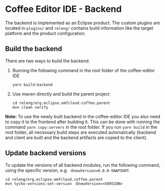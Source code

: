 # Coffee Editor IDE - Backend

The backend is implemented as an Eclipse product. The custom plugins are located in `plugins/` and `releng/` contains build information like the target platform and the product configuration.

## Build the backend

There are two ways to build the backend.

1.  Running the following command in the root folder of the coffee-editor IDE

        yarn build:backend

2.  Use maven directly and build the parent project

        cd releng/org.eclipse.emfcloud.coffee.parent
        mvn clean verify

**Note:** To use the newly built backend in the coffee-editor IDE you also need to copy it to the frontend after building it.
This can be done with running the command `yarn copy:servers` in the root folder.
If you run `yarn build` in the root folder, all necessary build steps are executed automatically (backend and client are built and the backend artifacts are copied to the client).

## Update backend versions

To update the versions of all backend modules, run the following command, using the specific version, e.g. `-DnewVersion=0.8.0-SNAPSHOT`.

    cd releng/org.eclipse.emfcloud.coffee.parent
    mvn tycho-versions:set-version -DnewVersion=<VERSION>
